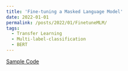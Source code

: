 ```yaml
---
title: 'Fine-tuning a Masked Language Model'
date: 2022-01-01
permalink: /posts/2022/01/FinetuneMLM/
tags:
  - Transfer Learning
  - Multi-label-classification
  - BERT
---
```


[Sample Code](https://colab.research.google.com/drive/15grsaSdhdi1h0ORrEv8x-nttmkDI2JvG?usp=sharing)









 
